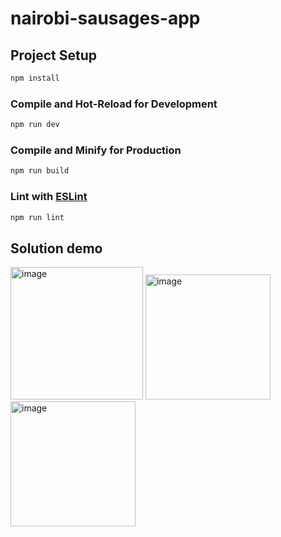# nairobi-sausages-app

## Project Setup

```sh
npm install
```

### Compile and Hot-Reload for Development

```sh
npm run dev
```

### Compile and Minify for Production

```sh
npm run build
```

### Lint with [ESLint](https://eslint.org/)

```sh
npm run lint
```

## Solution demo
<img width="212" alt="image" src="https://github.com/hellen17/frontend-test-peachcars/assets/42536943/fdb6411f-7825-4b84-9dd1-a2014fa592b9">
<img width="200" alt="image" src="https://github.com/hellen17/frontend-test-peachcars/assets/42536943/5bb894bf-2692-4f5a-ba3e-9747902c4ee3">
<img width="200" alt="image" src="https://github.com/hellen17/frontend-test-peachcars/assets/42536943/f2256f89-22f5-464b-869d-7302a687f8b2">


